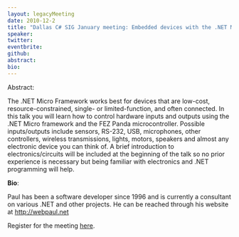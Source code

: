 ```yaml
---
layout: legacyMeeting
date: 2010-12-2
title: "Dallas C# SIG January meeting: Embedded devices with the .NET Micro Framework"
speaker:
twitter:
eventbrite:
github:
abstract:
bio:
---
```


<p>Abstract:</p>
<p>The .NET Micro Framework works best for devices that are low-cost, resource-constrained, single- or limited-function, and often connected. In this talk you will learn how to control hardware inputs and outputs using the .NET Micro framework and the FEZ Panda microcontroller. Possible inputs/outputs include sensors, RS-232, USB, microphones, other controllers, wireless transmissions, lights, motors, speakers and almost any electronic device you can think of. A brief introduction to electronics/circuits will be included at the beginning of the talk so no prior experience is necessary but being familiar with electronics and .NET programming will help.</p>
<p><strong>Bio</strong>:</p>
<p>Paul has been a software developer since 1996 and is currently a consultant on various .NET and other projects. He can be reached through his website at&nbsp;<a href="http://webpaul.net/" target="_blank">http://webpaul.net</a></p>
<p>Register for the meeting <a href="http://www.eventbrite.com/event/1107621927" target="_blank">here</a>.</p>

